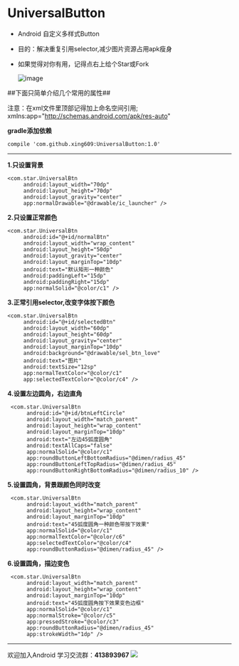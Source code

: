 # UniversalButton
- Android 自定义多样式Button
- 目的：解决重复引用selector,减少图片资源占用apk瘦身  
- 如果觉得对你有用，记得点右上给个Star或Fork

   ![image](https://github.com/xing609/UniversalButton/blob/master/app/assets/universal_button.gif)

##下面只简单介绍几个常用的属性##

注意：在xml文件里顶部记得加上命名空间引用; xmlns:app="http://schemas.android.com/apk/res-auto"


**gradle添加依赖**

    compile 'com.github.xing609:UniversalButton:1.0'
   ----------

**1.只设置背景**
    
    <com.star.UniversalBtn  
         android:layout_width="70dp"  
         android:layout_height="70dp"  
         android:layout_gravity="center"  
         app:normalDrawable="@drawable/ic_launcher" />

**2.只设置正常颜色**   
    
    <com.star.UniversalBtn  
         android:id="@+id/normalBtn"  
         android:layout_width="wrap_content"  
         android:layout_height="50dp"  
         android:layout_gravity="center"  
         android:layout_marginTop="10dp"  
         android:text="默认矩形一种颜色"  
         android:paddingLeft="15dp"  
         android:paddingRight="15dp"  
         app:normalSolid="@color/c1" />


**3.正常引用selector,改变字体按下颜色**    
     
    <com.star.UniversalBtn
         android:id="@+id/selectedBtn"  
         android:layout_width="60dp"  
         android:layout_height="60dp"  
         android:layout_gravity="center"  
         android:layout_marginTop="10dp"  
         android:background="@drawable/sel_btn_love"  
         android:text="图片"  
         android:textSize="12sp"  
         app:normalTextColor="@color/c1"  
         app:selectedTextColor="@color/c4" />



**4.设置左边圆角，右边直角**    
     
     <com.star.UniversalBtn
          android:id="@+id/btnLeftCircle"
          android:layout_width="match_parent"
          android:layout_height="wrap_content"
          android:layout_marginTop="10dp"
          android:text="左边45弧度圆角"
          android:textAllCaps="false"
          app:normalSolid="@color/c1"
          app:roundButtonLeftBottomRadius="@dimen/radius_45"
          app:roundButtonLeftTopRadius="@dimen/radius_45"
          app:roundButtonRightBottomRadius="@dimen/radius_10" />



**5.设置圆角，背景跟颜色同时改变**    
     
     <com.star.UniversalBtn
          android:layout_width="match_parent"
          android:layout_height="wrap_content"
          android:layout_marginTop="10dp"
          android:text="45弧度圆角一种颜色带按下效果"
          app:normalSolid="@color/c1"
          app:normalTextColor="@color/c6"
          app:selectedTextColor="@color/c4"
          app:roundButtonRadius="@dimen/radius_45" />

**6.设置圆角，描边变色**    
     
     <com.star.UniversalBtn
          android:layout_width="match_parent"
          android:layout_height="wrap_content"
          android:layout_marginTop="10dp"
          android:text="45弧度圆角按下效果变色边框"
          app:normalSolid="@color/c1"
          app:normalStroke="@color/c5"
          app:pressedStroke="@color/c3"
          app:roundButtonRadius="@dimen/radius_45"
          app:strokeWidth="1dp" />


----------
欢迎加入Android 学习交流群：**413893967**
<a target="_blank" href="https://jq.qq.com/?_wv=1027&k=5EUEsBC"><img border="0" src="http://pub.idqqimg.com/wpa/images/group.png"></a>

